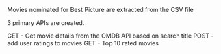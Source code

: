 Movies nominated for Best Picture are extracted from the CSV file

3 primary APIs are created.

GET - Get movie details from the OMDB API based on search title
POST - add user ratings to movies
GET - Top 10 rated movies